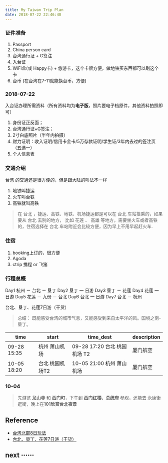 ```yaml
---
title: My Taiwan Trip Plan
date: 2018-07-22 22:46:48
---
```


### 证件准备

1. Passport
2. China person card
4. 台湾通行证 + G签注
6. 入台证
7. WiFi盒(或 Happy卡) + 悠游卡，这个卡很方便，做地铁买东西都可以刷这个卡
9. 台币 (在台湾在7-11就能换台币，方便)

### 2018-07-22

入台证办理所需资料（所有资料均为**电子版**，照片要电子档原件，其他资料拍照即可） 

1. 身份证正反面； 
2. 台湾通行证+G签注； 
3. 2寸白底照片（半年内拍摄） 
4. 财力证明：收入证明/信用卡金卡/5万存款证明/学生证/3年内去过的签注页（五选一）
5. 个人信息表


### 交通介绍

台湾 的交通还是很方便的，但是跟大陆的叫法不一样

 1. 地铁叫捷运
 2. 火车叫台铁
 3. 高铁就叫高铁

> 在 台北 ，捷运、高铁、地铁、机场捷运都是可以在 台北 车站搭乘的，如果要从 台北 去别的地方， 比如 花莲 、 高雄 等地方，需要坐火车或者高铁的，住宿选择在 台北 车站附近会比较方便，因为早上不用早起赶火车.

### 住宿

 1. booking上订的，很方便
 2. Agoda
 3. ctrip 携程 or 飞猪

### 行程总概

Day1 杭州 － 台北 － 垦丁 
Day2 垦丁 一 日游
Day3 垦丁 － 花莲 
Day4 花莲 一 日游
Day5 花莲 － 九份 － 台北 
Day6 台北 一 日游
Day7 台北 － 杭州



台北、垦丁、花莲7日游（干货）

> 总结： 既能感受台湾的城市气息，又能感受到来自太平洋的风。国境之南-垦丁。


time  | start | time_dest | description
------- | ------- | -------  | -------
09-28 15:35 | 杭州 萧山机场  | 09-28 17:20 台北 桃园机场 T2 | 厦门航空
10-05 18:20 | 台北 桃园机场T2 | 10-05 21:00 杭州 萧山机场 | 厦门航空

### 10-04 

> 先游览 **龙山寺** 和 **西门町**，下午到 **西门红楼、总统府** 参观，还能去 永康街逛街，晚上在**101欣赏台北夜景**



## Reference

- [台湾北部8日玩法][1]
- [台北、垦丁、花莲7日游（干货）][2]

[0]: /mytaiwantrip
[1]: http://www.mafengwo.cn/mdd/route/12684_69.html
[2]: https://www.mafengwo.cn/i/7223780.html

## next ⋯⋯
